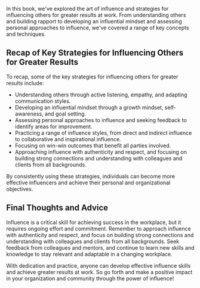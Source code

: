 
In this book, we've explored the art of influence and strategies for influencing others for greater results at work. From understanding others and building rapport to developing an influential mindset and assessing personal approaches to influence, we've covered a range of key concepts and techniques.

Recap of Key Strategies for Influencing Others for Greater Results
------------------------------------------------------------------

To recap, some of the key strategies for influencing others for greater results include:

* Understanding others through active listening, empathy, and adapting communication styles.
* Developing an influential mindset through a growth mindset, self-awareness, and goal setting.
* Assessing personal approaches to influence and seeking feedback to identify areas for improvement.
* Practicing a range of influence styles, from direct and indirect influence to collaborative and inspirational influence.
* Focusing on win-win outcomes that benefit all parties involved.
* Approaching influence with authenticity and respect, and focusing on building strong connections and understanding with colleagues and clients from all backgrounds.

By consistently using these strategies, individuals can become more effective influencers and achieve their personal and organizational objectives.

Final Thoughts and Advice
-------------------------

Influence is a critical skill for achieving success in the workplace, but it requires ongoing effort and commitment. Remember to approach influence with authenticity and respect, and focus on building strong connections and understanding with colleagues and clients from all backgrounds. Seek feedback from colleagues and mentors, and continue to learn new skills and knowledge to stay relevant and adaptable in a changing workplace.

With dedication and practice, anyone can develop effective influence skills and achieve greater results at work. So go forth and make a positive impact in your organization and community through the power of influence!